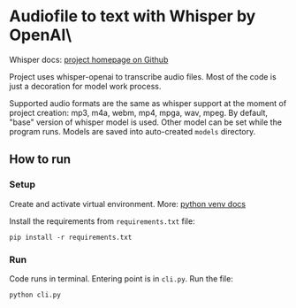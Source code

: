 # Audiofile to text with Whisper by OpenAI\

Whisper docs: [project homepage on Github](https://github.com/openai/whisper)

Project uses whisper-openai to transcribe audio files. 
Most of the code is just a decoration for model work process. 

Supported audio formats are the same as whisper support at the moment of project creation:
mp3, m4a, webm, mp4, mpga, wav, mpeg. By default, "base" version of whisper model is used. 
Other model can be set while the program runs. Models are saved into auto-created `models` directory.

## How to run 

### Setup

Create and activate virtual environment. More: [python venv docs](https://docs.python.org/3/library/venv.html)

Install the requirements from `requirements.txt` file:

```
pip install -r requirements.txt 
```

### Run 

Code runs in terminal. Entering point is in `cli.py`. Run the file:

```
python cli.py
```